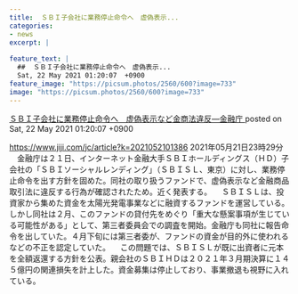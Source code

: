 ```yaml
---
title:  ＳＢＩ子会社に業務停止命令へ　虚偽表示...
categories:
- news
excerpt: |
  
feature_text: |
  ##  ＳＢＩ子会社に業務停止命令へ　虚偽表示...
  Sat, 22 May 2021 01:20:07  +0900
feature_image: "https://picsum.photos/2560/600?image=733"
image: "https://picsum.photos/2560/600?image=733"
---
```


[ ＳＢＩ子会社に業務停止命令へ　虚偽表示など金商法違反—金融庁  ](https://rosie.5ch.net/test/read.cgi/editorialplus/1621614007/)
posted on Sat, 22 May 2021 01:20:07  +0900

<!--more-->

https://www.jiji.com/jc/article?k=2021052101386 2021年05月21日23時29分 　金融庁は２１日、インターネット金融大手ＳＢＩホールディングス（ＨＤ）子会社の「ＳＢＩソーシャルレンディング」（ＳＢＩＳＬ、東京）に対し、業務停止命令を出す方針を固めた。同社の取り扱うファンドで、虚偽表示など金融商品取引法に違反する行為が確認されたため。近く発表する。 　ＳＢＩＳＬは、投資家から集めた資金を太陽光発電事業などに融資するファンドを運営している。しかし同社は２月、このファンドの貸付先をめぐり「重大な懸案事項が生じている可能性がある」として、第三者委員会での調査を開始。金融庁も同社に報告命令を出していた。４月下旬には第三者委が、ファンドの資金が目的外に使われるなどの不正を認定していた。 　この問題では、ＳＢＩＳＬが既に出資者に元本を全額返還する方針を公表。親会社のＳＢＩＨＤは２０２１年３月期決算に１４５億円の関連損失を計上した。資金募集は停止しており、事業撤退も視野に入れている。
